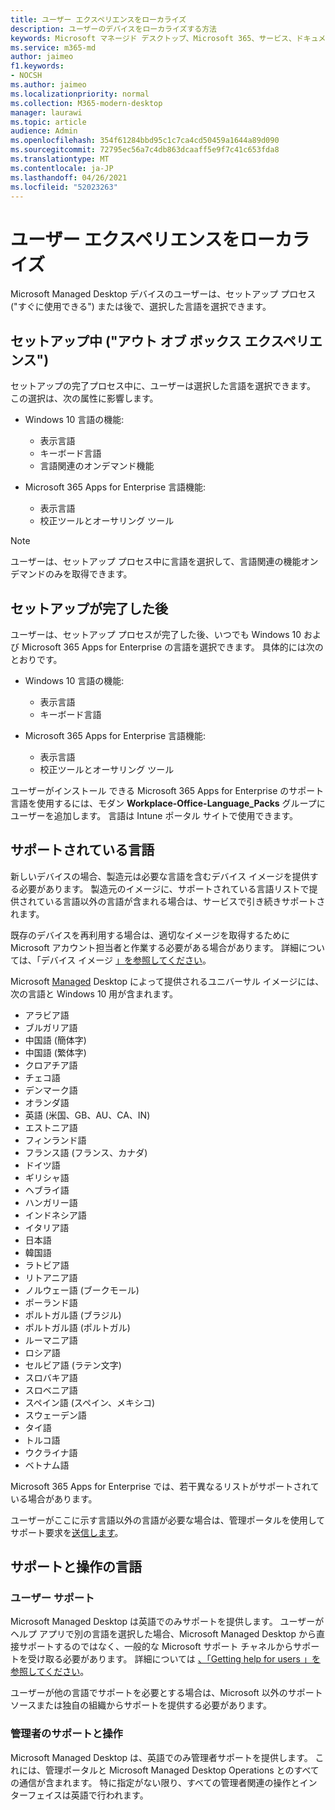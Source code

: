 ```yaml
---
title: ユーザー エクスペリエンスをローカライズ
description: ユーザーのデバイスをローカライズする方法
keywords: Microsoft マネージド デスクトップ、Microsoft 365、サービス、ドキュメント
ms.service: m365-md
author: jaimeo
f1.keywords:
- NOCSH
ms.author: jaimeo
ms.localizationpriority: normal
ms.collection: M365-modern-desktop
manager: laurawi
ms.topic: article
audience: Admin
ms.openlocfilehash: 354f61284bbd95c1c7ca4cd50459a1644a89d090
ms.sourcegitcommit: 72795ec56a7c4db863dcaaff5e9f7c41c653fda8
ms.translationtype: MT
ms.contentlocale: ja-JP
ms.lasthandoff: 04/26/2021
ms.locfileid: "52023263"
---
```

# <a name="localize-the-user-experience"></a>ユーザー エクスペリエンスをローカライズ

Microsoft Managed Desktop デバイスのユーザーは、セットアップ プロセス ("すぐに使用できる") または後で、選択した言語を選択できます。

## <a name="during-setup-the-out-of-box-experience"></a>セットアップ中 ("アウト オブ ボックス エクスペリエンス")

セットアップの完了プロセス中に、ユーザーは選択した言語を選択できます。 この選択は、次の属性に影響します。

- Windows 10 言語の機能:
    - 表示言語
    - キーボード言語
    - 言語関連のオンデマンド機能

- Microsoft 365 Apps for Enterprise 言語機能:
    - 表示言語
    - 校正ツールとオーサリング ツール

> [!NOTE]
> ユーザーは、セットアップ プロセス中に言語を選択して、言語関連の機能オンデマンドのみを取得できます。

## <a name="after-completing-setup"></a>セットアップが完了した後

ユーザーは、セットアップ プロセスが完了した後、いつでも Windows 10 および Microsoft 365 Apps for Enterprise の言語を選択できます。 具体的には次のとおりです。

- Windows 10 言語の機能:
    - 表示言語
    - キーボード言語

- Microsoft 365 Apps for Enterprise 言語機能:
    - 表示言語
    - 校正ツールとオーサリング ツール

ユーザーがインストール [](#supported-languages)できる Microsoft 365 Apps for Enterprise のサポート言語を使用するには、モダン **Workplace-Office-Language_Packs** グループにユーザーを追加します。 言語は Intune ポータル サイトで使用できます。


## <a name="supported-languages"></a>サポートされている言語

新しいデバイスの場合、製造元は必要な言語を含むデバイス イメージを提供する必要があります。 製造元のイメージに、サポートされている言語リストで提供されている言語以外の言語が含まれる場合は、サービスで引き続きサポートされます。

既存のデバイスを再利用する場合は、適切なイメージを取得するために Microsoft アカウント担当者と作業する必要がある場合があります。 詳細については、「デバイス イメージ [」を参照してください](../service-description/device-images.md)。

Microsoft [Managed](../service-description/device-images.md#universal-image) Desktop によって提供されるユニバーサル イメージには、次の言語と Windows 10 用が含まれます。

- アラビア語
- ブルガリア語
- 中国語 (簡体字)
- 中国語 (繁体字)
- クロアチア語
- チェコ語
- デンマーク語  
- オランダ語  
- 英語 (米国、GB、AU、CA、IN)
- エストニア語
- フィンランド語 
- フランス語 (フランス、カナダ)
- ドイツ語
- ギリシャ語
- ヘブライ語
- ハンガリー語
- インドネシア語
- イタリア語
- 日本語
- 韓国語
- ラトビア語
- リトアニア語
- ノルウェー語 (ブークモール)
- ポーランド語
- ポルトガル語 (ブラジル)
- ポルトガル語 (ポルトガル)
- ルーマニア語
- ロシア語 
- セルビア語 (ラテン文字)
- スロバキア語
- スロベニア語
- スペイン語 (スペイン、メキシコ)
- スウェーデン語
- タイ語
- トルコ語
- ウクライナ語
- ベトナム語

Microsoft 365 Apps for Enterprise では、若干異なるリストがサポートされている場合があります。

ユーザーがここに示す言語以外の言語が必要な場合は、管理ポータル[](../working-with-managed-desktop/admin-support.md)を使用してサポート要求を[送信します](access-admin-portal.md)。

## <a name="languages-for-support-and-operations"></a>サポートと操作の言語

### <a name="user-support"></a>ユーザー サポート
Microsoft Managed Desktop は英語でのみサポートを提供します。 ユーザーがヘルプ アプリで別の言語を選択した場合、Microsoft Managed Desktop から直接サポートするのではなく、一般的な Microsoft サポート チャネルからサポートを受け取る必要があります。 詳細については [、「Getting help for users 」を参照してください](../working-with-managed-desktop/end-user-support.md)。

ユーザーが他の言語でサポートを必要とする場合は、Microsoft 以外のサポート ソースまたは独自の組織からサポートを提供する必要があります。

### <a name="admin-support-and-operations"></a>管理者のサポートと操作
Microsoft Managed Desktop は、英語でのみ管理者サポートを提供します。 これには、管理ポータルと Microsoft Managed Desktop Operations とのすべての通信が含まれます。 特に指定がない限り、すべての管理者関連の操作とインターフェイスは英語で行われます。


